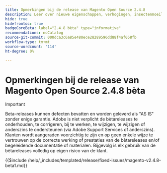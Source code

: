 ```yaml
---
title: Opmerkingen bij de release van Magento Open Source 2.4.8
description: Leer over nieuwe eigenschappen, verhogingen, insectenmoeilijke situaties, en bekende kwesties in de versie van de Magento Open Source 2.4.8.
hide: true
hidefromtoc: true
badgeCoreBeta: label="2.4.8 bèta" type="informative"
recommendations: noCatalog
source-git-commit: 000dca3c6a85e480ece28289596dd88f4af058fb
workflow-type: tm+mt
source-wordcount: '114'
ht-degree: 0%

---
```



# Opmerkingen bij de release van Magento Open Source 2.4.8 bèta

>[!IMPORTANT]
>
>Beta-releases kunnen defecten bevatten en worden geleverd als &quot;AS IS&quot; zonder enige garantie. Adobe is niet verplicht de bètareleases te onderhouden, te corrigeren, bij te werken, te wijzigen, te wijzigen of anderszins te ondersteunen (via Adobe Support Services of anderszins). Klanten wordt aangeraden voorzichtig te zijn en op geen enkele wijze te vertrouwen op de correcte werking of prestaties van de bètareleases en/of begeleidende documentatie of materialen. Bijgevolg is elk gebruik van de bètareleases volledig op eigen risico van de klant.

{{$include /help/_includes/templated/release/fixed-issues/magento-v2.4.8-beta1.md}}
